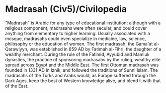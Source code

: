 # Madrasah (Civ5)/Civilopedia

"Madrasah" is Arabic for any type of educational institution; although with a religious component, madrasahs were often secular, and could cover anything from elementary to higher learning. Usually associated with a mosque, madrasahs could even specialize in medicine, law, science, philosophy or the education of women. The first madrasah, the Gama'at al-Qarawiyyn, was established in 859 AD by Fatimah al-Fihri, the daughter of a wealthy merchant. During the rule of the Fatimid, Ayyubid and Mamluk dynasties, the practice of sponsoring madrasahs by the ruling, wealthy elite spread across Egypt and the Middle East. The first Ottoman madrasah was founded in 1331 AD in Iznik, and followed the traditions of Sunni Islam. The madrasahs of the Turks and Arabs would, as Europe suffered through the Dark Ages, keep the best of Western knowledge alive, and blend it with that of the East.